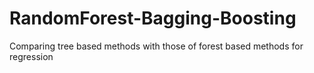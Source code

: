 # RandomForest-Bagging-Boosting
Comparing tree based methods with those of forest based methods for regression
